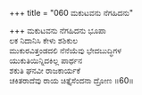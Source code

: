+++
title = "060 ಮಕುಟವನು ನೆಗಹಿದನು"

+++
ಮಕುಟವನು ನೆಗಹಿದನು ಭೂಪಾ  
ಲಕ ನಿದಾನಿಸಿ ಕೇಳು ಶಶಿಕುಲ  
ಮುಕುರವಿತ್ತಂಡದಲಿ ನೆನೆಯೆವು ಭೇದಬುದ್ಧಿಗಳ  
ಯುಕುತಿಯಿನ್ನಿದಕಿಲ್ಲ ಪಾರ್ಥನ  
ಶಕುತಿ ಘನವೀ ರಾಜಕಾರ್ಯಕೆ  
ಚಕಿತರಾದೆವು ರಾಯ ಚಿತ್ತೈಸೆಂದನಾ ದ್ರೋಣ    ॥60॥